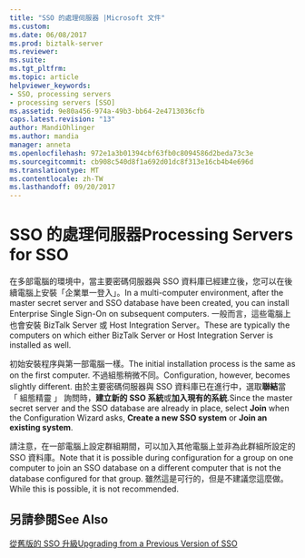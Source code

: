 ```yaml
---
title: "SSO 的處理伺服器 |Microsoft 文件"
ms.custom: 
ms.date: 06/08/2017
ms.prod: biztalk-server
ms.reviewer: 
ms.suite: 
ms.tgt_pltfrm: 
ms.topic: article
helpviewer_keywords:
- SSO, processing servers
- processing servers [SSO]
ms.assetid: 9e80a456-974a-49b3-bb64-2e4713036cfb
caps.latest.revision: "13"
author: MandiOhlinger
ms.author: mandia
manager: anneta
ms.openlocfilehash: 972e1a3b01394cbf63fb0c8094586d2beda73c3e
ms.sourcegitcommit: cb908c540d8f1a692d01dc8f313e16cb4b4e696d
ms.translationtype: MT
ms.contentlocale: zh-TW
ms.lasthandoff: 09/20/2017
---
```

# <a name="processing-servers-for-sso"></a><span data-ttu-id="7ffb7-102">SSO 的處理伺服器</span><span class="sxs-lookup"><span data-stu-id="7ffb7-102">Processing Servers for SSO</span></span>
<span data-ttu-id="7ffb7-103">在多部電腦的環境中，當主要密碼伺服器與 SSO 資料庫已經建立後，您可以在後續電腦上安裝「企業單一登入」。</span><span class="sxs-lookup"><span data-stu-id="7ffb7-103">In a multi-computer environment, after the master secret server and SSO database have been created, you can install Enterprise Single Sign-On on subsequent computers.</span></span> <span data-ttu-id="7ffb7-104">一般而言，這些電腦上也會安裝 BizTalk Server 或 Host Integration Server。</span><span class="sxs-lookup"><span data-stu-id="7ffb7-104">These are typically the computers on which either BizTalk Server or Host Integration Server is installed as well.</span></span>  
  
 <span data-ttu-id="7ffb7-105">初始安裝程序與第一部電腦一樣。</span><span class="sxs-lookup"><span data-stu-id="7ffb7-105">The initial installation process is the same as on the first computer.</span></span> <span data-ttu-id="7ffb7-106">不過組態稍微不同。</span><span class="sxs-lookup"><span data-stu-id="7ffb7-106">Configuration, however, becomes slightly different.</span></span> <span data-ttu-id="7ffb7-107">由於主要密碼伺服器與 SSO 資料庫已在進行中，選取**聯結**當 「 組態精靈 」 詢問時，**建立新的 SSO 系統**或**加入現有的系統**.</span><span class="sxs-lookup"><span data-stu-id="7ffb7-107">Since the master secret server and the SSO database are already in place, select **Join** when the Configuration Wizard asks, **Create a new SSO system** or **Join an existing system**.</span></span>  
  
 <span data-ttu-id="7ffb7-108">請注意，在一部電腦上設定群組期間，可以加入其他電腦上並非為此群組所設定的 SSO 資料庫。</span><span class="sxs-lookup"><span data-stu-id="7ffb7-108">Note that it is possible during configuration for a group on one computer to join an SSO database on a different computer that is not the database configured for that group.</span></span> <span data-ttu-id="7ffb7-109">雖然這是可行的，但是不建議您這麼做。</span><span class="sxs-lookup"><span data-stu-id="7ffb7-109">While this is possible, it is not recommended.</span></span>  
  
## <a name="see-also"></a><span data-ttu-id="7ffb7-110">另請參閱</span><span class="sxs-lookup"><span data-stu-id="7ffb7-110">See Also</span></span>  
 [<span data-ttu-id="7ffb7-111">從舊版的 SSO 升級</span><span class="sxs-lookup"><span data-stu-id="7ffb7-111">Upgrading from a Previous Version of SSO</span></span>](../core/upgrading-from-a-previous-version-of-sso.md)